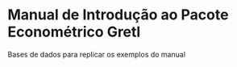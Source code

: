 # Manual de Introdução ao Pacote Econométrico Gretl

Bases de dados para replicar os exemplos do manual
